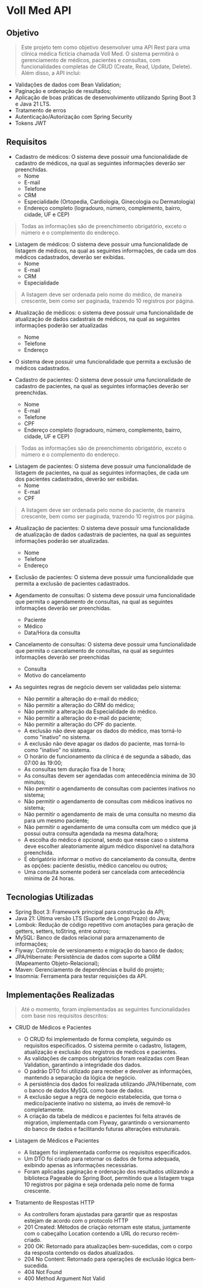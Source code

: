 # Voll Med API
## Objetivo
> Este projeto tem como objetivo desenvolver uma API Rest para uma clínica médica fictícia chamada Voll Med.
O sistema permitirá o gerenciamento de médicos, pacientes e consultas, com funcionalidades completas de CRUD
(Create, Read, Update, Delete). Além disso, a API inclui:

- Validações de dados com Bean Validation;
- Paginação e ordenação de resultados;
- Aplicação de boas práticas de desenvolvimento utilizando Spring Boot 3 e Java 21 LTS.
- Tratamento de erros
- Autenticação/Autorização com Spring Security
- Tokens JWT

## Requisitos
- Cadastro de médicos:
O sistema deve possuir uma funcionalidade de cadastro de médicos, na qual as seguintes informações deverão ser preenchidas.
  - Nome
  - E-mail
  - Telefone
  - CRM
  - Especialidade (Ortopedia, Cardiologia, Ginecologia ou Dermatologia)
  - Endereço completo (logradouro, número, complemento, bairro, cidade, UF e CEP)
> Todas as informações são de preenchimento obrigatório, exceto o número e o complemento do endereço.

- Listagem de médicos:
O sistema deve possuir uma funcionalidade de listagem de médicos, na qual as seguintes informações, de cada um dos médicos cadastrados, deverão ser exibidas.
  - Nome
  - E-mail
  - CRM
  - Especialidade
> A listagem deve ser ordenada pelo nome do médico, de maneira crescente, bem como ser paginada, trazendo 10 registros por página.

- Atualização de médicos: o sistema deve possuir uma funcionalidade de atualização de dados cadastrais de médicos, na qual as seguintes informações poderão ser atualizadas
  - Nome
  - Telefone
  - Endereço

- O sistema deve possuir uma funcionalidade que permita a exclusão de médicos cadastrados.

- Cadastro de pacientes: O sistema deve possuir uma funcionalidade de cadastro de pacientes, na qual as seguintes informações deverão ser preenchidas.
  - Nome
  - E-mail
  - Telefone
  - CPF
  - Endereço completo (logradouro, número, complemento, bairro, cidade, UF e CEP)
> Todas as informações são de preenchimento obrigatório, exceto o número e o complemento do endereço.

- Listagem de pacientes: O sistema deve possuir uma funcionalidade de listagem de pacientes, na qual as seguintes informações, de cada um dos pacientes cadastrados, deverão ser exibidas.
  - Nome
  - E-mail
  - CPF
> A listagem deve ser ordenada pelo nome do paciente, de maneira crescente, bem como ser paginada, trazendo 10 registros por página.

- Atualização de pacientes: O sistema deve possuir uma funcionalidade de atualização de dados cadastrais de pacientes, na qual as seguintes informações poderão ser atualizadas.
  - Nome
  - Telefone
  - Endereço
  
- Exclusão de pacientes: O sistema deve possuir uma funcionalidade que permita a exclusão de pacientes cadastrados.

- Agendamento de consultas: O sistema deve possuir uma funcionalidade que permita o agendamento de consultas, na qual as seguintes informações deverão ser preenchidas.
  - Paciente
  - Médico
  - Data/Hora da consulta

- Cancelamento de consultas: O sistema deve possuir uma funcionalidade que permita o cancelamento de consultas, na qual as seguintes informações deverão ser preenchidas
  - Consulta
  - Motivo do cancelamento
  
- As seguintes regras de negócio devem ser validadas pelo sistema:
  - Não permitir a alteração do e-mail do médico;
  - Não permitir a alteração do CRM do médico;
  - Não permitir a alteração da Especialidade do médico.
  - Não permitir a alteração do e-mail do paciente;
  - Não permitir a alteração do CPF do paciente.
  - A exclusão não deve apagar os dados do médico, mas torná-lo como "inativo" no sistema.
  - A exclusão não deve apagar os dados do paciente, mas torná-lo como "inativo" no sistema.
  - O horário de funcionamento da clínica é de segunda a sábado, das 07:00 às 19:00;
  - As consultas tem duração fixa de 1 hora;
  - As consultas devem ser agendadas com antecedência mínima de 30 minutos;
  - Não permitir o agendamento de consultas com pacientes inativos no sistema;
  - Não permitir o agendamento de consultas com médicos inativos no sistema;
  - Não permitir o agendamento de mais de uma consulta no mesmo dia para um mesmo paciente;
  - Não permitir o agendamento de uma consulta com um médico que já possui outra consulta agendada na mesma data/hora;
  - A escolha do médico é opcional, sendo que nesse caso o sistema deve escolher aleatoriamente algum médico disponível na data/hora preenchida.
  - É obrigatório informar o motivo do cancelamento da consulta, dentre as opções: paciente desistiu, médico cancelou ou outros;
  - Uma consulta somente poderá ser cancelada com antecedência mínima de 24 horas.

## Tecnologias Utilizadas
- Spring Boot 3: Framework principal para construção da API;
- Java 21: Última versão LTS (Suporte de Longo Prazo) do Java;
- Lombok: Redução de código repetitivo com anotações para geração de getters, setters, toString, entre outros;
- MySQL: Banco de dados relacional para armazenamento de informações;
- Flyway: Controle de versionamento e migração do banco de dados;
- JPA/Hibernate: Persistência de dados com suporte a ORM (Mapeamento Objeto-Relacional);
- Maven: Gerenciamento de dependências e build do projeto;
- Insomnia: Ferramenta para testar requisições da API.

## Implementações Realizadas
> Até o momento, foram implementadas as seguintes funcionalidades com base nos requisitos descritos:
-  CRUD de Médicos e Pacientes
    - O CRUD foi implementado de forma completa, seguindo os requisitos especificados. O sistema permite o cadastro, listagem, atualização e exclusão dos registros de medicos e pacientes.
    - As validações de campos obrigatórios foram realizadas com Bean Validation, garantindo a integridade dos dados.
    - O padrão DTO foi utilizado para receber e devolver as informações, mantendo a separação da lógica de negócio.
    - A persistência dos dados foi realizada utilizando JPA/Hibernate, com o banco de dados MySQL como base de dados.
    - A exclusão segue a regra de negócio estabelecida, que torna o medico/paciente inativo no sistema, ao invés de removê-lo completamente.
    -  A criação da tabela de médicos e pacientes foi feita através de migration, implementada com Flyway, garantindo o versionamento do banco de dados e facilitando futuras alterações estruturais.

- Listagem de Médicos e Pacientes
    - A listagem foi implementada conforme os requisitos especificados.
    - Um DTO foi criado para retornar os dados de forma adequada, exibindo apenas as informações necessárias.
    - Foram aplicadas paginação e ordenação dos resultados utilizando a biblioteca Pageable do Spring Boot, permitindo que a listagem traga 10 registros por página e seja ordenada pelo nome de forma crescente.

- Tratamento de Respostas HTTP
    - As controllers foram ajustadas para garantir que as respostas estejam de acordo com o protocolo HTTP
    - 201 Created: Métodos de criação retornam este status, juntamente com o cabeçalho Location contendo a URL do recurso recém-criado.
    - 200 OK: Retornado para atualizações bem-sucedidas, com o corpo da resposta contendo os dados atualizados.
    - 204 No Content: Retornado para operações de exclusão lógica bem-sucedida.
    - 404 Not Found
    - 400 Method Argument Not Valid


